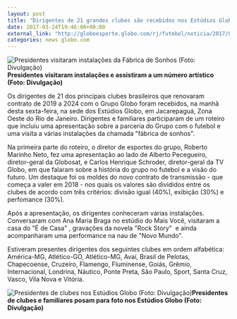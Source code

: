 ```yaml
---
layout: post
title: "Dirigentes de 21 grandes clubes são recebidos nos Estúdios Globo"
date: 2017-03-24T19:46:00+00:00
external_link: "http://globoesporte.globo.com/rj/futebol/noticia/2017/03/dirigentes-de-21-grandes-clubes-sao-recebidos-nos-estudios-globo.html"
categories: news globo.com
---
```

 ![Presidentes visitaram instalações da Fábrica de Sonhos (Foto: Divulgação)](http://s2.glbimg.com/Z_VChYkw8N9iGLtE63nTATEQhUU=/0x0:1280x960/300x225/s.glbimg.com/es/ge/f/original/2017/03/24/whatsapp_image_2017-03-24_at_19.34.36.jpeg "Presidentes visitaram instalações da Fábrica de Sonhos (Foto: Divulgação)")**Presidentes visitaram instalações e assistiram a um número artístico (Foto: Divulgação)**

Os dirigentes de 21 dos principais clubes brasileiros que renovaram contrato de 2019 a 2024 com o Grupo Globo foram recebidos, na manhã desta sexta-feira, na sede dos Estúdios Globo, em Jacarepaguá, Zona Oeste do Rio de Janeiro. Dirigentes e familiares participaram de um roteiro que incluiu uma apresentação sobre a parceria do Grupo com o futebol e uma visita a várias instalações da chamada "fábrica de sonhos".  
  
Na primeira parte do roteiro, o diretor de esportes do grupo, Roberto Marinho Neto, fez uma apresentação ao lado de Alberto Pecegueiro, diretor-geral da Globosat, e Carlos Henrique Schroder, diretor-geral da TV Globo, em que falaram sobre a história do grupo no futebol e a visão do futuro. Um destaque foi os moldes do novo contrato de transmissão - que começa a valer em 2018 - nos quais os valores são divididos entre os clubes de acordo com três critérios: divisão igual (40%), exibição (30%) e perfomance (30%).  
  
Após a apresentação, os dirigentes conheceram várias instalações. Conversaram com Ana Maria Braga no estúdio do Mais Você, visitaram a casa do "É de Casa" , gravações da novela "Rock Story" &nbsp;e ainda acompanharam uma performance na nau de "Novo Mundo".  
  
Estiveram presentes dirigentes dos seguintes clubes em ordem alfabética: América-MG, Atlético-GO, Atlético-MG, Avaí, Brasil de Pelotas, Chapecoense, Cruzeiro, Flamengo, Fluminense, Goiás, Grêmio, Internacional, Londrina, Náutico, Ponte Preta, São Paulo, Sport, Santa Cruz, Vasco, Vila Nova e Vitória.

 ![Presidentes de clubes nos Estúdios Globo (Foto: Divulgação)](http://s2.glbimg.com/tFsXYVdXoDGkq42uDBjNvNewfpg=/0x0:1280x720/690x388/s.glbimg.com/es/ge/f/original/2017/03/24/img_3248.jpg "Presidentes de clubes nos Estúdios Globo (Foto: Divulgação)")**Presidentes de clubes e familiares posam para foto nos Estúdios Globo (Foto: Divulgação)**

